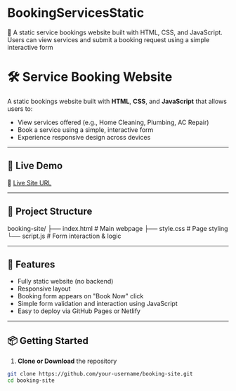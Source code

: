 # BookingServicesStatic
📅 A static service bookings website built with HTML, CSS, and JavaScript. Users can view services and submit a booking request using a simple interactive form
# 🛠️ Service Booking Website

A static bookings website built with **HTML**, **CSS**, and **JavaScript** that allows users to:

- View services offered (e.g., Home Cleaning, Plumbing, AC Repair)
- Book a service using a simple, interactive form
- Experience responsive design across devices

---

## 🚀 Live Demo

🔗 [Live Site URL](#) 

---

## 📁 Project Structure

booking-site/
├── index.html # Main webpage
├── style.css # Page styling
└── script.js # Form interaction & logic

---

## 🔧 Features

- Fully static website (no backend)
- Responsive layout
- Booking form appears on "Book Now" click
- Simple form validation and interaction using JavaScript
- Easy to deploy via GitHub Pages or Netlify

---

## 📦 Getting Started

1. **Clone or Download** the repository
```bash
git clone https://github.com/your-username/booking-site.git
cd booking-site
